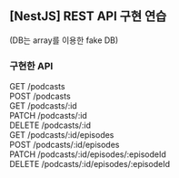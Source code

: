 ## [NestJS] REST API 구현 연습

(DB는 array를 이용한 fake DB)

### 구현한 API

GET /podcasts <br>
POST /podcasts <br>
GET /podcasts/:id <br>
PATCH /podcasts/:id <br>
DELETE /podcasts/:id <br>
GET /podcasts/:id/episodes <br>
POST /podcasts/:id/episodes <br>
PATCH /podcasts/:id/episodes/:episodeId <br>
DELETE /podcasts/:id/episodes/:episodeId <br>
